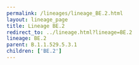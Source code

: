 ```yaml
---
permalink: /lineages/lineage_BE.2.html
layout: lineage_page
title: Lineage BE.2
redirect_to: ../lineage.html?lineage=BE.2
lineage: BE.2
parent: B.1.1.529.5.3.1
children: ['BE.2']
---
```

